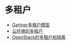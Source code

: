 # 多租户

* [Gartner多租户模型](gartner-tenants-model.md)
* [云环境的多租户](tenants-cloud.md)
* [OpenStack的多租户和隔离](../openstack/tenants-general.md)